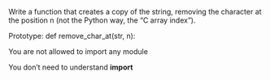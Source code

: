 Write a function that creates a copy of the string, removing the character at the position n (not the Python way, the “C array index”).



Prototype: def remove_char_at(str, n):

You are not allowed to import any module

You don’t need to understand __import__

